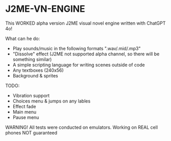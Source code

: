 # J2ME-VN-ENGINE

This WORKED alpha version J2ME visual novel engine written with ChatGPT 4o!

What can he do:
* Play sounds/music in the following formats ".wav/.mid/.mp3"
* "Dissolve" effect (J2ME not supported alpha channel, so there will be something similar)
* A simple scripting language for writing scenes outside of code
* Any textboxes (240x56)
* Background & sprites

TODO:
* Vibration support
* Choices menu & jumps on any lables
* Effect fade
* Main menu
* Pause menu

WARNING!
All tests were conducted on emulators. Working on REAL cell phones NOT guaranteed
